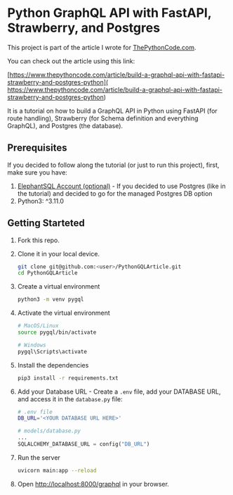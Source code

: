 # Python GraphQL API with FastAPI, Strawberry, and Postgres

This project is part of the article I wrote for [ThePythonCode.com](https://thepythoncode.com).

You can check out the article using this link:

[https://www.thepythoncode.com/article/build-a-graphql-api-with-fastapi-strawberry-and-postgres-python](
https://www.thepythoncode.com/article/build-a-graphql-api-with-fastapi-strawberry-and-postgres-python)

It is a tutorial on how to build a GraphQL API in Python using FastAPI (for route handling), Strawberry (for Schema definition and everything GraphQL), and Postgres (the database).

## Prerequisites

If you decided to follow along the tutorial (or just to run this project), first, make sure you have:

1. [ElephantSQL Account (optional)](https://www.elephantsql.com/) - If you decided to use Postgres (like in the tutorial) and decided to go for the managed Postgres DB option
2. Python3: ^3.11.0

## Getting Starteted

1. Fork this repo.
2. Clone it in your local device.

   ```bash
   git clone git@github.com:<user>/PythonGQLArticle.git
   cd PythonGQLArticle
   ```

3. Create a virtual environment

   ```bash
   python3 -m venv pygql
   ```

4. Activate the virtual environment

   ```bash
   # MacOS/Linux
   source pygql/bin/activate

   # Windows
   pygql\Scripts\activate
   ```

5. Install the dependencies

   ```bash
   pip3 install -r requirements.txt
   ```

6. Add your Database URL - Create a `.env` file, add your DATABASE URL, and access it in the `database.py` file:

   ```bash
   # .env file
   DB_URL='<YOUR DATABASE URL HERE>'
   ```

   ```python
   # models/database.py
   ...
   SQLALCHEMY_DATABASE_URL = config("DB_URL")
   ```

7. Run the server

   ```bash
   uvicorn main:app --reload
   ```

8. Open [http://localhost:8000/graphql](http://localhost:8000/graphql) in your browser.
